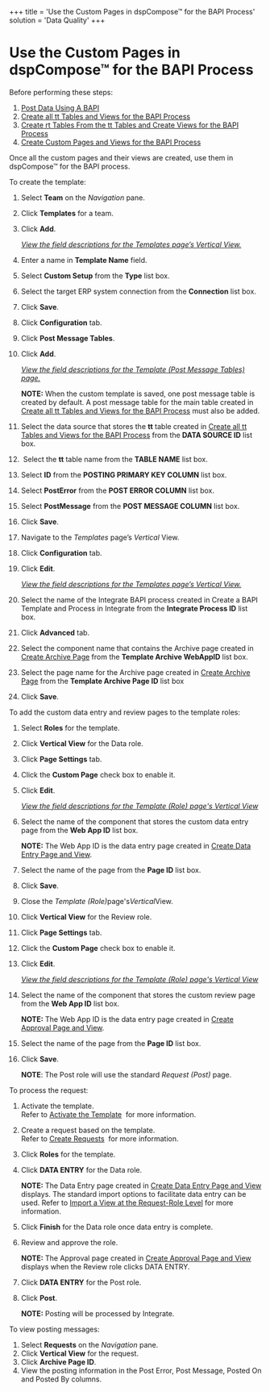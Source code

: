 +++
title = 'Use the Custom Pages in dspCompose™ for the BAPI Process'
solution = 'Data Quality'
+++

# Use the Custom Pages in dspCompose™ for the BAPI Process

Before performing these steps:

1.  [Post Data Using A
    BAPI](../../../Platform/Integrate/Use_Cases/Post_Data_Using_a_BAPI)
2.  [Create all tt Tables and Views for the BAPI
    Process](Create_tt_Tables_and_Views_for_the_BAP_Process)
3.  [Create rt Tables From the tt Tables and Create Views for the BAPI
    Process](CreatertTblsttTableCreateVwsBAPI)
4.  [Create Custom Pages and Views for the BAPI
    Process](Create_Custom_Pages_and_Views_for_the_BAPI_Process)

Once all the custom pages and their views are created, use them in
dspCompose™ for the BAPI process.

To create the template:

1.  Select **Team** on the *Navigation* pane.

2.  Click **Templates** for a team.

3.  Click **Add**.
    
    *[View the field descriptions for the Templates page’s Vertical
    View.](../Page_Desc/Templates_H#Templates_V_All_Tabs)*

4.  Enter a name in **Template Name** field.

5.  Select **Custom Setup** from the **Type** list box.

6.  Select the target ERP system connection from the **Connection** list
    box.

7.  Click **Save**.

8.  Click **Configuration** tab.

9.  Click **Post Message Tables**.

10. Click **Add**.
    
    *[View the field descriptions for the Template (Post Message Tables)
    page.](../Page_Desc/Template_Post_Message_Tables)*
    
    <span style="font-weight: bold;">NOTE:</span> When the custom
    template is saved, one post message table is created by default. A
    post message table for the main table created in [Create all tt
    Tables and Views for the BAPI
    Process](Create_tt_Tables_and_Views_for_the_BAP_Process) must
    also be added.

11. Select the data source that stores the **tt** table created in
    [Create all tt Tables and Views for the BAPI
    Process](Create_tt_Tables_and_Views_for_the_BAP_Process) from
    the **DATA SOURCE ID** list box.

12.  Select the **tt** table name from the **TABLE NAME** list box.

13. Select **ID** from the **POSTING PRIMARY KEY COLUMN** list box.

14. Select **PostError** from the **POST ERROR COLUMN** list box.

15. Select **PostMessage** from the **POST MESSAGE COLUMN** list box.

16. Click **Save**.

17. Navigate to the *Templates* page’s *Vertical* View.

18. Click **Configuration** tab.

19. Click **Edit**.
    
    *[View the field descriptions for the Templates page’s Vertical
    View.](../Page_Desc/Templates_H)*

20. Select the name of the Integrate BAPI process created in Create a
    BAPI Template and Process in Integrate from the **Integrate Process
    ID** list box.

21. Click **Advanced** tab.

22. Select the component name that contains the Archive page created in
    [Create Archive
    Page](Create_Custom_Pages_and_Views_for_the_BAPI_Process#Create_Archive_Page_for_the_BAPI_Process)
    from the **Template Archive WebAppID** list box.

23. Select the page name for the Archive page created in [Create Archive
    Page](Create_Custom_Pages_and_Views_for_the_BAPI_Process#Create_Archive_Page_for_the_BAPI_Process)
    from the **Template Archive Page ID** list box

24. Click **Save**.

To add the custom data entry and review pages to the template roles:

1.  Select **Roles** for the template.

2.  Click **Vertical View** for the Data role.

3.  Click **Page Settings** tab.

4.  Click the **Custom Page** check box to enable it.

5.  Click **Edit**.
    
    *[View the field descriptions for the Template (Role) page's
    Vertical View](../Page_Desc/Template_Role_H)*

6.  Select the name of the component that stores the custom data entry
    page from the **Web App ID** list box.
    
    **NOTE:** The Web App ID is the data entry page created in [Create
    Data Entry Page and
    View](Create_Custom_Pages_and_Views_for_the_BAPI_Process#Create_Data_Entry_Page_and_View_for_the_BAPI_Process).

7.  Select the name of the page from the **Page ID** list box.

8.  Click **Save**.

9.  Close the <span style="font-style: italic;">Template
    (Role)</span><span>page's</span><span style="font-style: italic;">Vertical</span><span>View.</span>

10. Click **Vertical View** for the Review role.

11. Click **Page Settings** tab.

12. Click the **Custom Page** check box to enable it.

13. Click **Edit**.
    
    *[View the field descriptions for the Template (Role) page's
    Vertical View](../Page_Desc/Template_Role_H)*

14. Select the name of the component that stores the custom review page
    from the **Web App ID** list box.
    
    **NOTE:** The Web App ID is the data entry page created in [Create
    Approval Page and
    View](Create_Custom_Pages_and_Views_for_the_BAPI_Process#Create_Approval_Page_and_View_for_the_BAPI_Process).

15. Select the name of the page from the **Page ID** list box.

16. Click **Save**.
    
    **NOTE**: The Post role will use the standard *Request (Post)* page.

To process the request:

1.  Activate the template.  
    Refer to [Activate the Template](Activate_the_Template)  for
    more information.

2.  Create a request based on the template.  
    Refer to [Create Requests](Create_Requests)  for more
    information.

3.  Click **Roles** for the template.

4.  Click **DATA ENTRY** for the Data role.
    
    **NOTE:** The Data Entry page created in [Create Data Entry Page and
    View](Create_Custom_Pages_and_Views_for_the_BAPI_Process#Create_Data_Entry_Page_and_View_for_the_BAPI_Process)
    displays. The standard import options to facilitate data entry can
    be used. Refer to [Import a View at the Request-Role
    Level](Import_a_View_at_the_Request%20Role_Level) for more
    information.

5.  Click **Finish** for the Data role once data entry is complete.

6.  Review and approve the role.
    
    **NOTE:** The Approval page created in [Create Approval Page and
    View](Create_Custom_Pages_and_Views_for_the_BAPI_Process#Create_Approval_Page_and_View_for_the_BAPI_Process)
    displays when the Review role clicks DATA ENTRY.

7.  Click **DATA ENTRY** for the Post role.

8.  Click **Post**.
    
    **NOTE:** Posting will be processed by Integrate.

To view posting messages:

1.  Select **Requests** on the *Navigation* pane.
2.  Click **Vertical View** for the request.
3.  Click **Archive Page ID**.
4.  View the posting information in the Post Error, Post Message, Posted
    On and Posted By columns.
